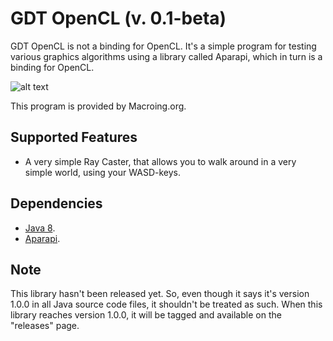 GDT OpenCL (v. 0.1-beta)
========================
GDT OpenCL is not a binding for OpenCL. It's a simple program for testing various graphics algorithms using a library called Aparapi, which in turn is a binding for OpenCL.

![alt text](https://github.com/macroing/GDT-OpenCL/blob/master/OpenCL_RayCaster_2.png "Ray Caster")

This program is provided by Macroing.org.

Supported Features
------------------
* A very simple Ray Caster, that allows you to walk around in a very simple world, using your WASD-keys.

Dependencies
------------
 - [Java 8](http://www.java.com).
 - [Aparapi](https://github.com/aparapi/aparapi).

Note
----
This library hasn't been released yet. So, even though it says it's version 1.0.0 in all Java source code files, it shouldn't be treated as such. When this library reaches version 1.0.0, it will be tagged and available on the "releases" page.